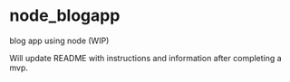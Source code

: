 # node_blogapp
blog app using node (WIP)

Will update README with instructions and information after completing a mvp.

